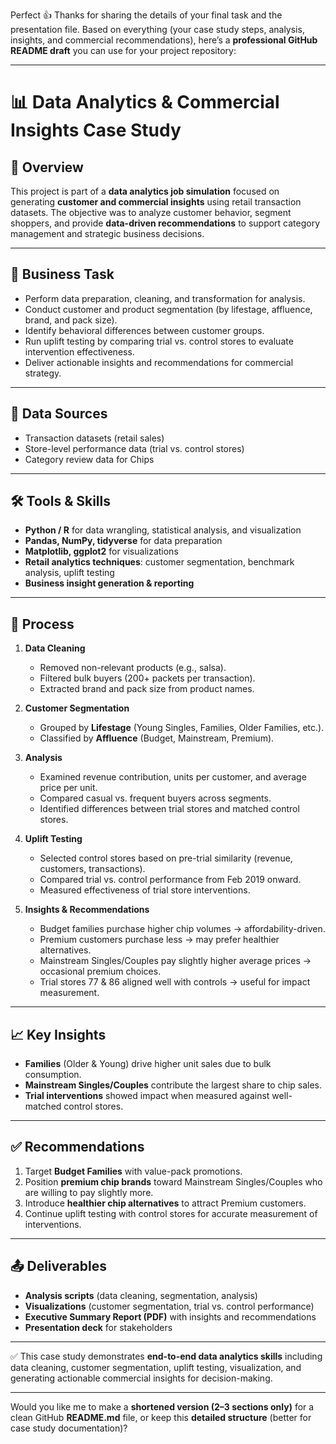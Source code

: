 Perfect 👍 Thanks for sharing the details of your final task and the presentation file. Based on everything (your case study steps, analysis, insights, and commercial recommendations), here’s a **professional GitHub README draft** you can use for your project repository:

---

# 📊 Data Analytics & Commercial Insights Case Study

## 📌 Overview

This project is part of a **data analytics job simulation** focused on generating **customer and commercial insights** using retail transaction datasets. The objective was to analyze customer behavior, segment shoppers, and provide **data-driven recommendations** to support category management and strategic business decisions.

---

## 🎯 Business Task

* Perform data preparation, cleaning, and transformation for analysis.
* Conduct customer and product segmentation (by lifestage, affluence, brand, and pack size).
* Identify behavioral differences between customer groups.
* Run uplift testing by comparing trial vs. control stores to evaluate intervention effectiveness.
* Deliver actionable insights and recommendations for commercial strategy.

---

## 📂 Data Sources

* Transaction datasets (retail sales)
* Store-level performance data (trial vs. control stores)
* Category review data for Chips

---

## 🛠 Tools & Skills

* **Python / R** for data wrangling, statistical analysis, and visualization
* **Pandas, NumPy, tidyverse** for data preparation
* **Matplotlib, ggplot2** for visualizations
* **Retail analytics techniques**: customer segmentation, benchmark analysis, uplift testing
* **Business insight generation & reporting**

---

## 🔄 Process

1. **Data Cleaning**

   * Removed non-relevant products (e.g., salsa).
   * Filtered bulk buyers (200+ packets per transaction).
   * Extracted brand and pack size from product names.

2. **Customer Segmentation**

   * Grouped by **Lifestage** (Young Singles, Families, Older Families, etc.).
   * Classified by **Affluence** (Budget, Mainstream, Premium).

3. **Analysis**

   * Examined revenue contribution, units per customer, and average price per unit.
   * Compared casual vs. frequent buyers across segments.
   * Identified differences between trial stores and matched control stores.

4. **Uplift Testing**

   * Selected control stores based on pre-trial similarity (revenue, customers, transactions).
   * Compared trial vs. control performance from Feb 2019 onward.
   * Measured effectiveness of trial store interventions.

5. **Insights & Recommendations**

   * Budget families purchase higher chip volumes → affordability-driven.
   * Premium customers purchase less → may prefer healthier alternatives.
   * Mainstream Singles/Couples pay slightly higher average prices → occasional premium choices.
   * Trial stores 77 & 86 aligned well with controls → useful for impact measurement.

---

## 📈 Key Insights

* **Families** (Older & Young) drive higher unit sales due to bulk consumption.
* **Mainstream Singles/Couples** contribute the largest share to chip sales.
* **Trial interventions** showed impact when measured against well-matched control stores.

---

## ✅ Recommendations

1. Target **Budget Families** with value-pack promotions.
2. Position **premium chip brands** toward Mainstream Singles/Couples who are willing to pay slightly more.
3. Introduce **healthier chip alternatives** to attract Premium customers.
4. Continue uplift testing with control stores for accurate measurement of interventions.

---

## 📤 Deliverables

* **Analysis scripts** (data cleaning, segmentation, analysis)
* **Visualizations** (customer segmentation, trial vs. control performance)
* **Executive Summary Report (PDF)** with insights and recommendations
* **Presentation deck** for stakeholders

---

✅ This case study demonstrates **end-to-end data analytics skills** including data cleaning, customer segmentation, uplift testing, visualization, and generating actionable commercial insights for decision-making.

---

Would you like me to make a **shortened version (2–3 sections only)** for a clean GitHub **README.md** file, or keep this **detailed structure** (better for case study documentation)?
